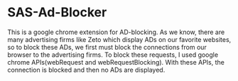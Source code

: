 # SAS-Ad-Blocker

This is a google chrome extension for AD-blocking. As we know, there are many advertising firms like Zeto which display ADs on our favorite websites, so to block
these ADs, we first must block the connections from our browser to the advertising firms. To block these requests, I used google chrome APIs(webRequest and webRequestBlocking). With these APIs,
the connection is blocked and then no ADs are displayed.
